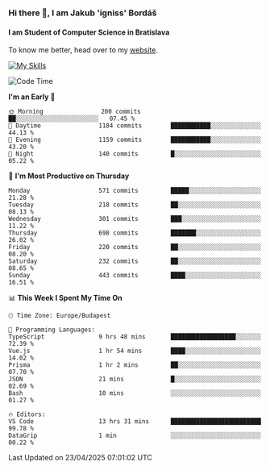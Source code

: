 ### Hi there 👋, I am Jakub 'igniss' Bordáš

#### I am Student of Computer Science in Bratislava
To know me better, head over to my [website](https://bordas.sk).

[![My Skills](https://skillicons.dev/icons?i=js,typescript,html,css,figma,svelte,vue,next,postgresql,nest,express,nodejs)](https://bordas.sk)


<!--START_SECTION:waka-->
![Code Time](http://img.shields.io/badge/Code%20Time-1%2C855%20hrs%204%20mins-blue)

**I'm an Early 🐤** 

```text
🌞 Morning                200 commits         ██░░░░░░░░░░░░░░░░░░░░░░░   07.45 % 
🌆 Daytime                1184 commits        ███████████░░░░░░░░░░░░░░   44.13 % 
🌃 Evening                1159 commits        ███████████░░░░░░░░░░░░░░   43.20 % 
🌙 Night                  140 commits         █░░░░░░░░░░░░░░░░░░░░░░░░   05.22 % 
```
📅 **I'm Most Productive on Thursday** 

```text
Monday                   571 commits         █████░░░░░░░░░░░░░░░░░░░░   21.28 % 
Tuesday                  218 commits         ██░░░░░░░░░░░░░░░░░░░░░░░   08.13 % 
Wednesday                301 commits         ███░░░░░░░░░░░░░░░░░░░░░░   11.22 % 
Thursday                 698 commits         ███████░░░░░░░░░░░░░░░░░░   26.02 % 
Friday                   220 commits         ██░░░░░░░░░░░░░░░░░░░░░░░   08.20 % 
Saturday                 232 commits         ██░░░░░░░░░░░░░░░░░░░░░░░   08.65 % 
Sunday                   443 commits         ████░░░░░░░░░░░░░░░░░░░░░   16.51 % 
```


📊 **This Week I Spent My Time On** 

```text
🕑︎ Time Zone: Europe/Budapest

💬 Programming Languages: 
TypeScript               9 hrs 48 mins       ██████████████████░░░░░░░   72.39 % 
Vue.js                   1 hr 54 mins        ████░░░░░░░░░░░░░░░░░░░░░   14.02 % 
Prisma                   1 hr 2 mins         ██░░░░░░░░░░░░░░░░░░░░░░░   07.70 % 
JSON                     21 mins             █░░░░░░░░░░░░░░░░░░░░░░░░   02.69 % 
Bash                     10 mins             ░░░░░░░░░░░░░░░░░░░░░░░░░   01.27 % 

🔥 Editors: 
VS Code                  13 hrs 31 mins      █████████████████████████   99.78 % 
DataGrip                 1 min               ░░░░░░░░░░░░░░░░░░░░░░░░░   00.22 % 
```


 Last Updated on 23/04/2025 07:01:02 UTC
<!--END_SECTION:waka-->
